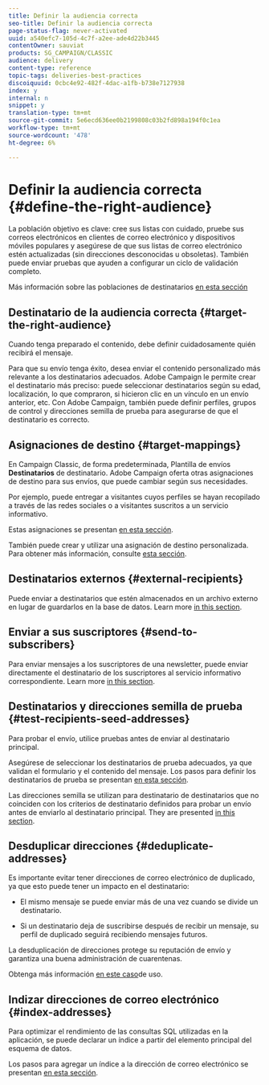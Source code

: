 ```yaml
---
title: Definir la audiencia correcta
seo-title: Definir la audiencia correcta
page-status-flag: never-activated
uuid: a540efc7-105d-4c7f-a2ee-ade4d22b3445
contentOwner: sauviat
products: SG_CAMPAIGN/CLASSIC
audience: delivery
content-type: reference
topic-tags: deliveries-best-practices
discoiquuid: 0cbc4e92-482f-4dac-a1fb-b738e7127938
index: y
internal: n
snippet: y
translation-type: tm+mt
source-git-commit: 5e6ecd636ee0b2199808c03b2fd898a194f0c1ea
workflow-type: tm+mt
source-wordcount: '478'
ht-degree: 6%

---
```



# Definir la audiencia correcta {#define-the-right-audience}

La población objetivo es clave: cree sus listas con cuidado, pruebe sus correos electrónicos en clientes de correo electrónico y dispositivos móviles populares y asegúrese de que sus listas de correo electrónico estén actualizadas (sin direcciones desconocidas u obsoletas). También puede enviar pruebas que ayuden a configurar un ciclo de validación completo.

Más información sobre las poblaciones de destinatarios [en esta sección](../../delivery/using/steps-defining-the-target-population.md)

## Destinatario de la audiencia correcta {#target-the-right-audience}

Cuando tenga preparado el contenido, debe definir cuidadosamente quién recibirá el mensaje.

Para que su envío tenga éxito, desea enviar el contenido personalizado más relevante a los destinatarios adecuados. Adobe Campaign le permite crear el destinatario más preciso: puede seleccionar destinatarios según su edad, localización, lo que compraron, si hicieron clic en un vínculo en un envío anterior, etc. Con Adobe Campaign, también puede definir perfiles, grupos de control y direcciones semilla de prueba para asegurarse de que el destinatario es correcto.

## Asignaciones de destino {#target-mappings}

En Campaign Classic, de forma predeterminada, Plantilla de envíos **Destinatarios** de destinatario. Adobe Campaign oferta otras asignaciones de destino para sus envíos, que puede cambiar según sus necesidades.

Por ejemplo, puede entregar a visitantes cuyos perfiles se hayan recopilado a través de las redes sociales o a visitantes suscritos a un servicio informativo.

Estas asignaciones se presentan [en esta sección](../../delivery/using/selecting-a-target-mapping.md).

También puede crear y utilizar una asignación de destino personalizada. Para obtener más información, consulte [esta sección](../../configuration/using/target-mapping.md).

## Destinatarios externos {#external-recipients}

Puede enviar a destinatarios que estén almacenados en un archivo externo en lugar de guardarlos en la base de datos. Learn more [in this section](../../delivery/using/steps-defining-the-target-population.md#selecting-external-recipients).

## Enviar a sus suscriptores {#send-to-subscribers}

Para enviar mensajes a los suscriptores de una newsletter, puede enviar directamente el destinatario de los suscriptores al servicio informativo correspondiente. Learn more [in this section](../../delivery/using/managing-subscriptions.md#delivering-to-the-subscribers-of-a-service).


## Destinatarios y direcciones semilla de prueba {#test-recipients-seed-addresses}

Para probar el envío, utilice pruebas antes de enviar al destinatario principal.

Asegúrese de seleccionar los destinatarios de prueba adecuados, ya que validan el formulario y el contenido del mensaje. Los pasos para definir los destinatarios de prueba se presentan [en esta sección](../../delivery/using/steps-defining-the-target-population.md#selecting-the-proof-target).

Las direcciones semilla se utilizan para destinatario de destinatarios que no coinciden con los criterios de destinatario definidos para probar un envío antes de enviarlo al destinatario principal. They are presented [in this section](../../delivery/using/about-seed-addresses.md).

## Desduplicar direcciones {#deduplicate-addresses}

Es importante evitar tener direcciones de correo electrónico de duplicado, ya que esto puede tener un impacto en el destinatario:

* El mismo mensaje se puede enviar más de una vez cuando se divide un destinatario.

* Si un destinatario deja de suscribirse después de recibir un mensaje, su perfil de duplicado seguirá recibiendo mensajes futuros.

La desduplicación de direcciones protege su reputación de envío y garantiza una buena administración de cuarentenas.

Obtenga más información [en este caso](../../workflow/using/deduplication.md#example--identify-the-duplicates-before-a-delivery)de uso.

## Indizar direcciones de correo electrónico {#index-addresses}

Para optimizar el rendimiento de las consultas SQL utilizadas en la aplicación, se puede declarar un índice a partir del elemento principal del esquema de datos.

Los pasos para agregar un índice a la dirección de correo electrónico se presentan [en esta sección](../../configuration/using/database-mapping.md#indexed-fields).

